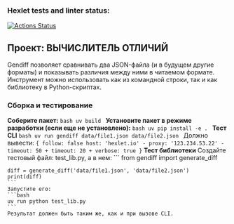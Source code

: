 ### Hexlet tests and linter status:
[![Actions Status](https://github.com/vlrkors/python-project-50/actions/workflows/hexlet-check.yml/badge.svg)](https://github.com/vlrkors/python-project-50/actions)

## Проект: ВЫЧИСЛИТЕЛЬ ОТЛИЧИЙ

Gendiff позволяет сравнивать два JSON-файла (и в будущем другие форматы) и показывать различия между ними в читаемом формате. Инструмент можно использовать как из командной строки, так и как библиотеку в Python-скриптах.

### Сборка и тестирование

**Соберите пакет:**
    ```bash
    uv build
    ```
**Установите пакет в режиме разработки (если еще не установлено):**
    ```bash
    uv pip install -e .
    ```
**Тест CLI**
    ```bash
    uv run gendiff data/file1.json data/file2.json
    ```
    Должно вывести:
    ```
    {
        follow: false
        host: 'hexlet.io'
      - proxy: '123.234.53.22'
      - timeout: 50
      + timeout: 20
      + verbose: true
    }
    ```
**Тест библиотеки**
    Создайте тестовый файл: test_lib.py, а в нем:
    ```
    from gendiff import generate_diff

    diff = generate_diff('data/file1.json', 'data/file2.json')
    print(diff)
    ```
    Запустите его:
    ```bash
    uv run python test_lib.py
    ```
    Результат должен быть таким же, как и при вызове CLI.